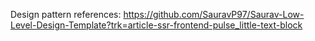 Design pattern references:
https://github.com/SauravP97/Saurav-Low-Level-Design-Template?trk=article-ssr-frontend-pulse_little-text-block
